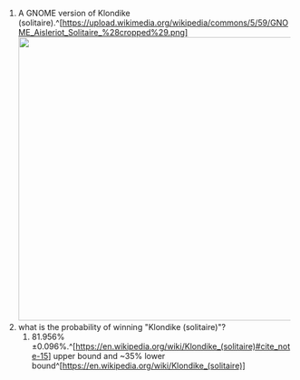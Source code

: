 1. A GNOME version of Klondike (solitaire).^[https://upload.wikimedia.org/wikipedia/commons/5/59/GNOME_Aisleriot_Solitaire_%28cropped%29.png]
	<img src="https://upload.wikimedia.org/wikipedia/commons/5/59/GNOME_Aisleriot_Solitaire_%28cropped%29.png" width="500" />
2. what is the probability of winning "Klondike (solitaire)"?
	1. 81.956%±0.096%.^[https://en.wikipedia.org/wiki/Klondike_(solitaire)#cite_note-15] upper bound and ~35% lower bound^[https://en.wikipedia.org/wiki/Klondike_(solitaire)]